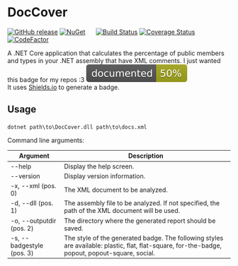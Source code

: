 # DocCover
[![GitHub release](https://img.shields.io/github/release/Artees/DocCover.svg)](https://github.com/Artees/DocCover/releases)
[![NuGet](https://img.shields.io/nuget/v/DocCover.svg)](https://www.nuget.org/packages/DocCover/)
&nbsp;&nbsp;&nbsp;&nbsp;
[![Build Status](https://travis-ci.org/Artees/DocCover.svg?branch=master)](https://travis-ci.org/Artees/DocCover)
[![Coverage Status](https://coveralls.io/repos/github/Artees/DocCover/badge.svg?branch=)](https://coveralls.io/github/Artees/DocCover?branch=)
[![CodeFactor](https://www.codefactor.io/repository/github/artees/doccover/badge)](https://www.codefactor.io/repository/github/artees/doccover)

A .NET Core application that calculates the percentage of public members and types in your 
.NET assembly that have XML comments. I just wanted this badge for my repos :3 
[![Documented](report_example/badge.svg)](https://htmlpreview.github.io/?https://github.com/Artees/DocCover/blob/master/report_example/index.html)  
It uses [Shields.io](https://shields.io) to generate a badge.

## Usage
`dotnet path\to\DocCover.dll path\to\docs.xml`

Command line arguments:

| Argument                  	| Description                                                                                                                                     	|
|---------------------------	|-------------------------------------------------------------------------------------------------------------------------------------------------	|
| --help                    	| Display the help screen.                                                                                                                        	|
| --version                 	| Display version information.                                                                                                                    	|
| -x, --xml (pos. 0)        	| The XML document to be analyzed.                                                                                                                	|
| -d, --dll (pos. 1)        	| The assembly file to be analyzed. If not specified, the path of the XML document will be used.                                                  	|
| -o, --outputdir (pos. 2)  	| The directory where the generated report should be saved.                                                                                       	|
| -s, --badgestyle (pos. 3) 	| The style of the generated badge. The following styles are available: plastic, flat, flat-square, for-the-badge, popout, popout-square, social. 	|